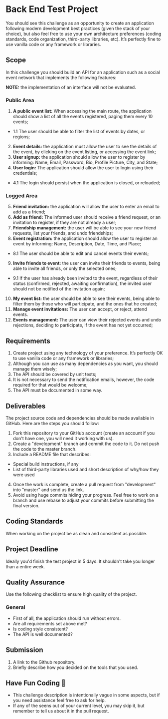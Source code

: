 # Back End Test Project
You should see this challenge as an opportunity to create an application following modern development best practices (given the stack of your choice), but also feel free to use your own architecture preferences (coding standards, code organization, third-party libraries, etc). It’s perfectly fine to use vanilla code or any framework or libraries.

## Scope
In this challenge you should build an API for an application such as a social event network that implements the following features:

__NOTE:__ the implementation of an interface will not be evaluated.

### Public Area
1. __A public event list:__ When accessing the main route, the application should show a list of all the events registered, paging them every 10 events;
- 1.1 The user should be able to filter the list of events by dates, or regions;
2. __Event details:__ the application must allow the user to see the details of the event, by clicking on the event listing, or accessing the event link;
3. __User signup:__ the application should allow the user to register by informing: Name, Email, Password, Bio, Profile Picture, City, and State;
4. __User login:__ The application should allow the user to login using their credentials;
- 4.1 The login should persist when the application is closed, or reloaded;

### Logged Area
5. __Friend invitation:__ the application will allow the user to enter an email to add as a friend;
6. __Add as friend:__ The informed user should receive a friend request, or an invitation to register, if they are not already a user;
7. __Friendship management:__ the user will be able to see your new friend requests, list your friends, and undo friendships;
8. __Event registration:__ the application should allow the user to register an event by informing: Name, Description, Date, Time, and Place;
- 8.1 The user should be able to edit and cancel events their events;
9. __Invite friends to event:__ the user can invite their friends to events, being able to invite all friends, or only the selected ones;
- 9.1 If the user has already been invited to the event, regardless of their status (confirmed, rejected, awaiting confirmation), the invited user should not be notified of the invitation again;
10. __My event list:__ the user should be able to see their events, being able to filter them by those who will participate, and the ones that he created;
11. __Manage event invitations:__ The user can accept, or reject, attend events.
12. __Events management:__ The user can view their rejected events and undo rejections, deciding to participate, if the event has not yet occurred;

## Requirements
1. Create project using any technology of your preference. It’s perfectly OK to use vanilla code or any framework or libraries;
2. Although you can use as many dependencies as you want, you should manage them wisely;
3. The API should be covered by unit tests;
4. It is not necessary to send the notification emails, however, the code required for that would be welcome;
5. The API must be documented in some way.

## Deliverables
The project source code and dependencies should be made available in GitHub. Here are the steps you should follow:
1. Fork this repository to your GitHub account (create an account if you don't have one, you will need it working with us).
2. Create a "development" branch and commit the code to it. Do not push the code to the master branch.
3. Include a README file that describes:
  - Special build instructions, if any
  - List of third-party libraries used and short description of why/how they were used
4. Once the work is complete, create a pull request from "development" into "master" and send us the link.
5. Avoid using huge commits hiding your progress. Feel free to work on a branch and use rebase to adjust your commits before submitting the final version.

## Coding Standards
When working on the project be as clean and consistent as possible.

## Project Deadline
Ideally you'd finish the test project in 5 days. It shouldn't take you longer than a entire week.

## Quality Assurance
Use the following checklist to ensure high quality of the project.

### General
- First of all, the application should run without errors.
- Are all requirements set above met?
- Is coding style consistent?
- The API is well documented?

## Submission
1. A link to the Github repository.
2. Briefly describe how you decided on the tools that you used.

## Have Fun Coding 🤘
- This challenge description is intentionally vague in some aspects, but if you need assistance feel free to ask for help.
- If any of the seens out of your current level, you may skip it, but remember to tell us about it in the pull request.
